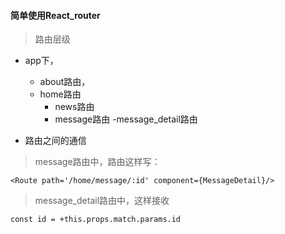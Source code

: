 #### 简单使用React_router
> 路由层级
- app下，
    - about路由，
    - home路由
        - news路由
        - message路由
            -message_detail路由

- 路由之间的通信
> message路由中，路由这样写：
```
<Route path='/home/message/:id' component={MessageDetail}/>
```
> message_detail路由中，这样接收
```
const id = +this.props.match.params.id
```
